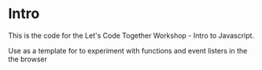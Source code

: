 # Intro
This is the code for the Let's Code Together Workshop - Intro to Javascript.

Use as a template for to experiment with functions and event listers in the the browser
